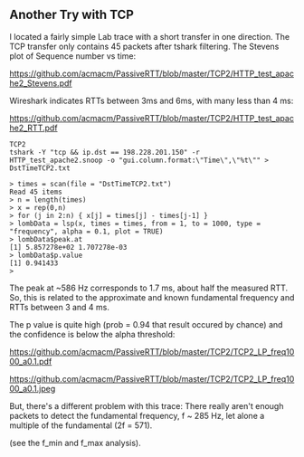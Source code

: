 ## Another Try with TCP

I located a fairly simple Lab trace with a short transfer in one direction.
The TCP transfer only contains 45 packets after tshark filtering.
The Stevens plot of Sequence number vs time:

https://github.com/acmacm/PassiveRTT/blob/master/TCP2/HTTP_test_apache2_Stevens.pdf

Wireshark indicates RTTs between 3ms and 6ms, with many less than 4 ms:

https://github.com/acmacm/PassiveRTT/blob/master/TCP2/HTTP_test_apache2_RTT.pdf


```
TCP2
tshark -Y "tcp && ip.dst == 198.228.201.150" -r HTTP_test_apache2.snoop -o "gui.column.format:\"Time\",\"%t\"" > DstTimeTCP2.txt

> times = scan(file = "DstTimeTCP2.txt")
Read 45 items
> n = length(times)
> x = rep(0,n)
> for (j in 2:n) { x[j] = times[j] - times[j-1] }
> lombData = lsp(x, times = times, from = 1, to = 1000, type = "frequency", alpha = 0.1, plot = TRUE)
> lombData$peak.at
[1] 5.857278e+02 1.707278e-03
> lombData$p.value
[1] 0.941433
> 
```
The peak at ~586 Hz corresponds to 1.7 ms, about half the measured RTT. So, this is related to the 
approximate and known fundamental frequency and RTTs between 3 and 4 ms.

The p value is quite high (prob = 0.94 that result occured by chance) and the confidence is below the alpha threshold:

https://github.com/acmacm/PassiveRTT/blob/master/TCP2/TCP2_LP_freq1000_a0.1.pdf

https://github.com/acmacm/PassiveRTT/blob/master/TCP2/TCP2_LP_freq1000_a0.1.jpeg


But, there's a different problem with this trace: There really aren't enough packets to detect the 
fundamental frequency, f ~ 285 Hz, let alone a multiple of the fundamental (2f = 571).

(see the f_min and f_max analysis).
